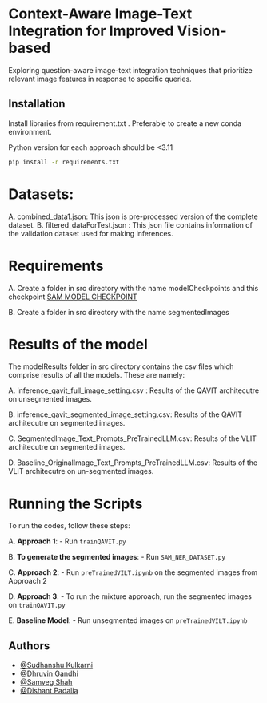 



# Context-Aware Image-Text Integration for Improved Vision-based
Exploring
question-aware image-text integration techniques
that prioritize relevant image features in response
to specific queries.


## Installation

Install libraries from requirement.txt . Preferable to create a new conda environment.

Python version for each approach should be <3.11

```bash
pip install -r requirements.txt

```
# Datasets:
A. combined_data1.json: This json is pre-processed version of the complete dataset.
B. filtered_dataForTest.json : This json file contains information of the validation dataset used for making inferences.
# Requirements
A. Create a folder in src directory with the name modelCheckpoints and this checkpoint [SAM MODEL CHECKPOINT ](https://dl.fbaipublicfiles.com/segment_anything/sam_vit_h_4b8939.pth)

B. Create a folder in src directory with the name segmentedImages
    
# Results of the model

The modelResults folder in src directory contains the csv files which comprise results of all the models. These are namely:

A. inference_qavit_full_image_setting.csv : Results of the QAVIT architecutre on unsegmented images.

B. inference_qavit_segmented_image_setting.csv: Results of the QAVIT architecutre on segmented images. 

C. SegmentedImage_Text_Prompts_PreTrainedLLM.csv: Results of the VLIT architecutre on segmented images. 

  
D. Baseline_OriginalImage_Text_Prompts_PreTrainedLLM.csv: Results of the VLIT architecutre on un-segmented images. 

# Running the Scripts

To run the codes, follow these steps:

A. **Approach 1**: 
    - Run `trainQAVIT.py`

B. **To generate the segmented images**:
    - Run `SAM_NER_DATASET.py`

C. **Approach 2**: 
    - Run `preTrainedVILT.ipynb` on the segmented images from Approach 2

D. **Approach 3**: 
    - To run the mixture approach, run the segmented images on `trainQAVIT.py`

E. **Baseline Model**: 
    - Run unsegmented images on `preTrainedVILT.ipynb`



## Authors

- [@Sudhanshu Kulkarni](https://www.github.com/octokatherine)
- [@Dhruvin Gandhi](https://www.github.com/dhruvin5)
- [@Samveg Shah](https://www.github.com/Samveg12)
- [@Dishant Padalia](https://www.github.com/dishant26)


